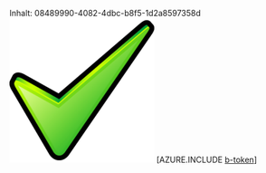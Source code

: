 Inhalt: 08489990-4082-4dbc-b8f5-1d2a8597358d![Bild](999335c4-35ff-49d0-8aae-e2bc4655e872.png)
[AZURE.INCLUDE [b-token](1972fea7-1eb6-4411-b5bb-9c39d75096b2.md)]
